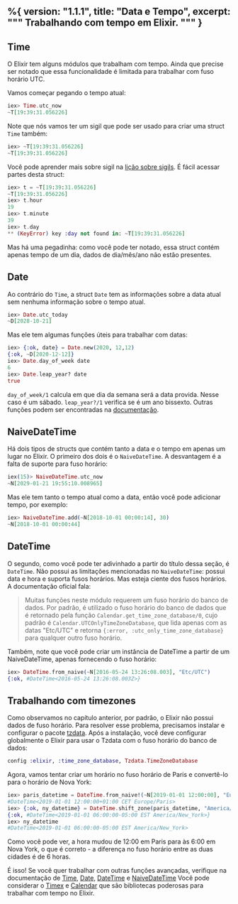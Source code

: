 %{
  version: "1.1.1",
  title: "Data e Tempo",
  excerpt: """
  Trabalhando com tempo em Elixir.
  """
}
---

## Time

O Elixir tem alguns módulos que trabalham com tempo.
Ainda que precise ser notado que essa funcionalidade é limitada para trabalhar com fuso horário UTC.

Vamos começar pegando o tempo atual:

```elixir
iex> Time.utc_now
~T[19:39:31.056226]
```

Note que nós vamos ter um sigil que pode ser usado para criar uma struct `Time` também:

```elixir
iex> ~T[19:39:31.056226]
~T[19:39:31.056226]
```

Você pode aprender mais sobre sigil na [lição sobre sigils](/pt/lessons/basics/sigils).
É fácil acessar partes desta struct:

```elixir
iex> t = ~T[19:39:31.056226]
~T[19:39:31.056226]
iex> t.hour
19
iex> t.minute
39
iex> t.day
** (KeyError) key :day not found in: ~T[19:39:31.056226]
```

Mas há uma pegadinha: como você pode ter notado, essa struct contém apenas tempo de um dia, dados de dia/mês/ano não estão presentes.

## Date

Ao contrário do `Time`, a struct `Date` tem as informações sobre a data atual sem nenhuma informação sobre o tempo atual.

```elixir
iex> Date.utc_today
~D[2028-10-21]
```

Mas ele tem algumas funções úteis para trabalhar com datas:

```elixir
iex> {:ok, date} = Date.new(2020, 12,12)
{:ok, ~D[2020-12-12]}
iex> Date.day_of_week date
6
iex> Date.leap_year? date
true
```

`day_of_week/1` calcula em que dia da semana será a data provida.
Nesse caso é um sábado.
`leap_year?/1` verifica se é um ano bissexto.
Outras funções podem ser encontradas na [documentação](https://hexdocs.pm/elixir/Date.html).

## NaiveDateTime

Há dois tipos de structs que contém tanto a data e o tempo em apenas um lugar no Elixir.
O primeiro dos dois é o `NaiveDateTime`.
A desvantagem é a falta de suporte para fuso horário:

```elixir
iex(15)> NaiveDateTime.utc_now
~N[2029-01-21 19:55:10.008965]
```

Mas ele tem tanto o tempo atual como a data, então você pode adicionar tempo, por exemplo:

```elixir
iex> NaiveDateTime.add(~N[2018-10-01 00:00:14], 30)
~N[2018-10-01 00:00:44]
```

## DateTime

O segundo, como você pode ter adivinhado a partir do título dessa seção, é `DateTime`.
Não possui as limitações mencionadas no `NaiveDateTime`: possui data e hora e suporta fusos horários.
Mas esteja ciente dos fusos horários. A documentação oficial fala:

> Muitas funções neste módulo requerem um fuso horário do banco de dados. Por padrão, é utilizado o fuso horário do banco de dados que é retornado pela função `Calendar.get_time_zone_database/0`, cujo padrão é `Calendar.UTCOnlyTimeZoneDatabase`, que lida apenas com as datas "Etc/UTC" e retorna `{:error, :utc_only_time_zone_database}` para qualquer outro fuso horário.

Também, note que você pode criar um instância de DateTime a partir de um NaiveDateTime, apenas fornecendo o fuso horário:

``` elixir
iex> DateTime.from_naive(~N[2016-05-24 13:26:08.003], "Etc/UTC")
{:ok, #DateTime<2016-05-24 13:26:08.003Z>}
```

## Trabalhando com timezones

Como observamos no capítulo anterior, por padrão, o Elixir não possui dados de fuso horário.
Para resolver esse problema, precisamos instalar e configurar o pacote [tzdata](https://github.com/lau/tzdata).
Após a instalação, você deve configurar globalmente o Elixir para usar o Tzdata com o fuso horário do banco de dados:

```elixir
config :elixir, :time_zone_database, Tzdata.TimeZoneDatabase
```

Agora, vamos tentar criar um horário no fuso horário de Paris e convertê-lo para o horário de Nova York:

```elixir
iex> paris_datetime = DateTime.from_naive!(~N[2019-01-01 12:00:00], "Europe/Paris")
#DateTime<2019-01-01 12:00:00+01:00 CET Europe/Paris>
iex> {:ok, ny_datetime} = DateTime.shift_zone(paris_datetime, "America/New_York")
{:ok, #DateTime<2019-01-01 06:00:00-05:00 EST America/New_York>}
iex> ny_datetime
#DateTime<2019-01-01 06:00:00-05:00 EST America/New_York>
```

Como você pode ver, a hora mudou de 12:00 em Paris para às 6:00 em Nova York, o que é correto - a diferença no fuso horário entre as duas cidades é de 6 horas.

É isso! Se você quer trabalhar com outras funções avançadas, verifique na documentação de [Time](https://hexdocs.pm/elixir/Time.html), [Date](https://hexdocs.pm/elixir/Date.html), [DateTime](https://hexdocs.pm/elixir/DateTime.html) e  [NaiveDateTime](https://hexdocs.pm/elixir/NaiveDateTime.html)
Você pode considerar o [Timex](https://github.com/bitwalker/timex) e [Calendar](https://github.com/lau/calendar) que são bibliotecas poderosas para trabalhar com tempo no Elixir.
